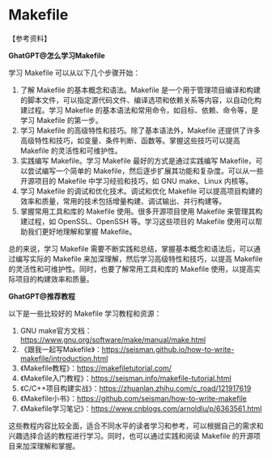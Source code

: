 # Makefile

【参考资料】

**GhatGPT@怎么学习Makefile**

学习 Makefile 可以从以下几个步骤开始：

1. 了解 Makefile 的基本概念和语法。Makefile 是一个用于管理项目编译和构建的脚本文件，可以指定源代码文件、编译选项和依赖关系等内容，以自动化构建过程。学习 Makefile 的基本语法和常用命令，如目标、依赖、命令等，是学习 Makefile 的第一步。
2. 学习 Makefile 的高级特性和技巧。除了基本语法外，Makefile 还提供了许多高级特性和技巧，如变量、条件判断、函数等。掌握这些技巧可以提高 Makefile 的灵活性和可维护性。
3. 实践编写 Makefile。学习 Makefile 最好的方式是通过实践编写 Makefile，可以尝试编写一个简单的 Makefile，然后逐步扩展其功能和复杂度。可以从一些开源项目的 Makefile 中学习经验和技巧，如 GNU make、Linux 内核等。
4. 学习 Makefile 的调试和优化技术。调试和优化 Makefile 可以提高项目构建的效率和质量，常用的技术包括增量构建、调试输出、并行构建等。
5. 掌握常用工具和库的 Makefile 使用。很多开源项目使用 Makefile 来管理其构建过程，如 OpenSSL、OpenSSH 等。学习这些项目的 Makefile 使用可以帮助我们更好地理解和掌握 Makefile。

总的来说，学习 Makefile 需要不断实践和总结，掌握基本概念和语法后，可以通过编写实际的 Makefile 来加深理解，然后学习高级特性和技巧，以提高 Makefile 的灵活性和可维护性。同时，也要了解常用工具和库的 Makefile 使用，以提高实际项目的构建效率和质量。

**GhatGPT@推荐教程**

以下是一些比较好的 Makefile 学习教程和资源：

1. GNU make官方文档：https://www.gnu.org/software/make/manual/make.html
2. 《跟我一起写Makefile》：https://seisman.github.io/how-to-write-makefile/introduction.html
3. 《Makefile教程》：https://makefiletutorial.com/
4. 《Makefile入门教程》：https://seisman.info/makefile-tutorial.html
5. 《C/C++项目构建实战》：https://zhuanlan.zhihu.com/c_road/121917619
6. 《Makefile小书》：https://github.com/seisman/how-to-write-makefile
7. 《Makefile学习笔记》：https://www.cnblogs.com/arnoldlu/p/6363561.html

这些教程内容比较全面，适合不同水平的读者学习和参考，可以根据自己的需求和兴趣选择合适的教程进行学习。同时，也可以通过实践和阅读 Makefile 的开源项目来加深理解和掌握。